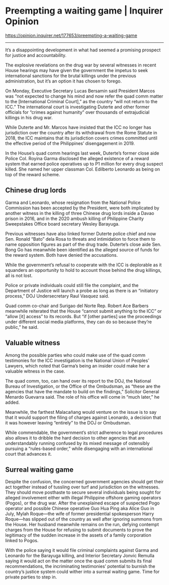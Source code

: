 # Preempting a waiting game | Inquirer Opinion 



https://opinion.inquirer.net/177653/preempting-a-waiting-game 

*** 

It’s a disappointing development in what had seemed a promising prospect for justice and accountability.

The explosive revelations on the drug war by several witnesses in recent House hearings may have given the government the impetus to seek international sanctions for the brutal killings under the previous administration, but it’s an option it has chosen to forego.

On Monday, Executive Secretary Lucas Bersamin said President Marcos was “not expected to change his mind and now refer the quad comm matter to the [International Criminal Court],” as the country “will not return to the ICC.” The international court is investigating Duterte and other former officials for “crimes against humanity” over thousands of extrajudicial killings in his drug war.

While Duterte and Mr. Marcos have insisted that the ICC no longer has jurisdiction over the country after its withdrawal from the Rome Statute in 2018, the ICC maintains that its jurisdiction covers crimes committed until the effective period of the Philippines’ disengagement in 2019.

In the House’s quad comm hearings last week, Duterte’s former close aide Police Col. Royina Garma disclosed the alleged existence of a reward system that earned police operatives up to P1 million for every drug suspect killed. She named her upper classman Col. Edilberto Leonardo as being on top of the reward scheme.



##  Chinese drug lords



Garma and Leonardo, whose resignation from the National Police Commission has been accepted by the President, were both implicated by another witness in the killing of three Chinese drug lords inside a Davao prison in 2016, and in the 2020 ambush killing of Philippine Charity Sweepstakes Office board secretary Wesley Barayuga.

Previous witnesses have also linked former Duterte police chief and now Sen. Ronald “Bato” dela Rosa to threats and intimidation to force them to name opposition figures as part of the drug trade. Duterte’s close aide Sen. Bong Go has meanwhile been identified as the alleged source of funds for the reward system. Both have denied the accusations.

While the government’s refusal to cooperate with the ICC is deplorable as it squanders an opportunity to hold to account those behind the drug killings, all is not lost.

Police or private individuals could still file the complaint, and the Department of Justice will launch a probe as long as there is an “initiatory process,” DOJ Undersecretary Raul Vasquez said.

Quad comm co-chair and Surigao del Norte Rep. Robert Ace Barbers meanwhile reiterated that the House “cannot submit anything to the ICC” or “allow [it] access” to its records. But “if [other parties] use the proceedings under different social media platforms, they can do so because they’re public,” he said.



##  Valuable witness



Among the possible parties who could make use of the quad comm testimonies for the ICC investigation is the National Union of Peoples’ Lawyers, which noted that Garma’s being an insider could make her a valuable witness in the case.

The quad comm, too, can hand over its report to the DOJ, the National Bureau of Investigation, or the Office of the Ombudsman, as “these are the agencies that have the mandate to build on the findings,” Solicitor General Menardo Guevarra said. The role of his office will come in “much later,” he added.

Meanwhile, the farthest Malacañang would venture on the issue is to say that it would support the filing of charges against Leonardo, a decision that it was however leaving “entirely” to the DOJ or Ombudsman.

While commendable, the government’s strict adherence to legal procedures also allows it to dribble the hard decision to other agencies that are understandably running confused by its mixed message of ostensibly pursuing a “rules-based order,” while disengaging with an international court that advances it.



##  Surreal waiting game



Despite the confusion, the concerned government agencies should get their act together instead of tussling over turf and jurisdiction on the witnesses. They should move posthaste to secure several individuals being sought for alleged involvement either with illegal Philippine offshore gaming operators (Pogos), or the drug war. After the unexplained escape of suspected Pogo operator and possible Chinese operative Guo Hua Ping aka Alice Guo in July, Mylah Roque—the wife of former presidential spokesperson Harry Roque—has slipped out of the country as well after ignoring summons from the House. Her husband meanwhile remains on the run, defying contempt charges from the House for refusing to submit documents to prove the legitimacy of the sudden increase in the assets of a family corporation linked to Pogos.

With the police saying it would file criminal complaints against Garma and Leonardo for the Barayuga killing, and Interior Secretary Jonvic Remulla saying it would act on the matter once the quad comm submits its final recommendations, the incriminating testimonies’ potential to burnish the country’s justice system could wither into a surreal waiting game. Time for private parties to step in.
